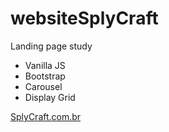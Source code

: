 # websiteSplyCraft
Landing page study

- Vanilla JS
- Bootstrap
- Carousel
- Display Grid

[SplyCraft.com.br](https://gracious-jang-bc6857.netlify.app/)
